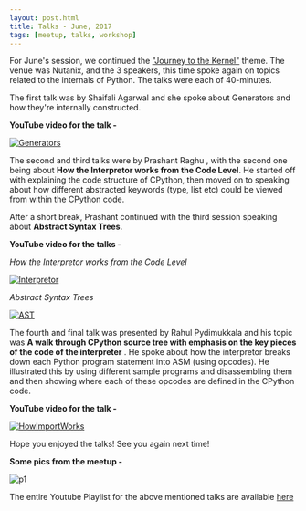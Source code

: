 ```yaml
---
layout: post.html
title: Talks - June, 2017
tags: [meetup, talks, workshop]
---
```


For June's session, we continued the ["Journey to the Kernel"](https://www.meetup.com/BangPypers/events/239426318/) theme. The venue was Nutanix, and the 3 speakers, this time spoke again on topics related to the internals of Python. The talks were each of 40-minutes. 

The first talk was by Shaifali Agarwal and she spoke about Generators and how they're internally constructed.

**YouTube video for the talk -** 

[![Generators](http://img.youtube.com/vi/LrleYuqH2xo/1.jpg)](https://www.youtube.com/watch?v=LrleYuqH2xo)

The second and third talks were by Prashant Raghu , with the second one being about **How the Interpretor works from the Code Level**. He started off with explaining the code structure of CPython, then moved on to speaking about how different abstracted keywords (type, list etc) could be viewed from within the CPython code. 

After a short break, Prashant continued with the third session speaking about **Abstract Syntax Trees**.

**YouTube video for the talks -** 

_How the Interpretor works from the Code Level_

[![Interpretor](http://img.youtube.com/vi/QxQFcn_y-jU/1.jpg)](https://www.youtube.com/watch?v=QxQFcn_y-jU)


_Abstract Syntax Trees_

[![AST](http://img.youtube.com/vi/2a4TPWITgcY/1.jpg)](https://www.youtube.com/watch?v=2a4TPWITgcY)


The fourth and final talk was presented by Rahul Pydimukkala and his topic was **A walk through CPython source tree with emphasis on the key pieces of the code of the interpreter** . He spoke about how the interpretor breaks down each Python program statement into ASM (using opcodes). He illustrated this by using different sample programs and disassembling them and then showing where each of these opcodes are defined in the CPython code.

**YouTube video for the talk -** 

[![HowImportWorks](http://img.youtube.com/vi/4sGr3bbVoxw/2.jpg)](https://www.youtube.com/watch?v=4sGr3bbVoxw)

Hope you enjoyed the talks! See you again next time! 


**Some pics from the meetup -** 

![p1](https://secure.meetupstatic.com/photos/event/d/1/8/c/highres_46115364.jpeg)


The entire Youtube Playlist for the above mentioned talks are available [here](https://www.youtube.com/playlist?list=PLsCs1Q6ZL-GflQpmHc8qk6qwneFsUX9lC)
